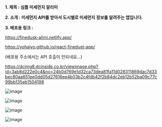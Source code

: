 **1. 제목 : 심플 미세먼지 알리미**

**2. 소개 :  미세먼지 API를 받아서 도시별로 미세먼지 정보를 알려주는 앱입니다.** 

**3. 배포용 링크 :** 

https://finedusk-alimi.netlify.app/

https://yohaiyo.github.io/react-finedust-app/

(배포용 주소에서는 API 호출이 안되네요...)

https://dcimg8.dcinside.co.kr/viewimage.php?id=3ab8d222e0c4&no=24b0d769e1d32ca73dea81fa11d028311869dac7d33bec80aa651ee0dd05d27616ee4b03b2c4fdb42f2b84dc2eb12b52ba09c77c99bb135eb1504198

![image](https://github.com/YoHaiYo/react-finedust-app/assets/124754510/2b9aea38-5d59-4d1d-a712-00fb2f10194d)

![image](https://github.com/YoHaiYo/react-finedust-app/assets/124754510/463fe93d-7211-4393-8152-ed69e4875cfb)

![image](https://github.com/YoHaiYo/react-finedust-app/assets/124754510/597e0459-af06-4c48-be34-3843eedd06b8)

![image](https://github.com/YoHaiYo/react-finedust-app/assets/124754510/97846345-e85d-4cb8-96c4-d3a8f3ba9655)

